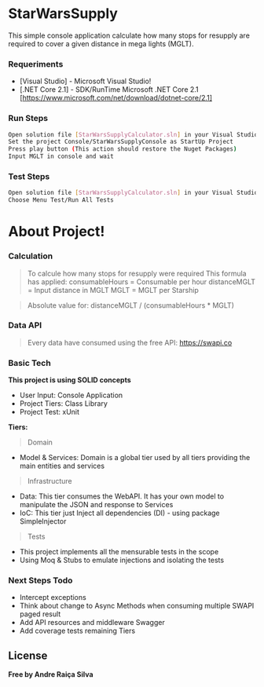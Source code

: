 # StarWarsSupply

This simple console application calculate how many stops for resupply are required to cover a given distance in mega lights (MGLT).

### Requeriments

* [Visual Studio] - Microsoft Visual Studio!
* [.NET Core 2.1] - SDK/RunTime Microsoft .NET Core 2.1 [https://www.microsoft.com/net/download/dotnet-core/2.1]

### Run Steps

```sh
Open solution file [StarWarsSupplyCalculator.sln] in your Visual Studio
Set the project Console/StarWarsSupplyConsole as StartUp Project
Press play button (This action should restore the Nuget Packages)
Input MGLT in console and wait
```

### Test Steps
```sh
Open solution file [StarWarsSupplyCalculator.sln] in your Visual Studio
Choose Menu Test/Run All Tests
```

# About Project!

### Calculation

> To calcule how many stops for resupply were required
> This formula has applied: 
> consumableHours = Consumable per hour
> distanceMGLT = Input distance in MGLT
> MGLT = MGLT per Starship

> Absolute value for: distanceMGLT / (consumableHours * MGLT)

### Data API

> Every data have consumed using the free API: https://swapi.co

### Basic Tech

**This project is using SOLID concepts**

* User Input: Console Application
* Project Tiers: Class Library
* Project Test: xUnit

**Tiers:**
>Domain 
* Model & Services: Domain is a global tier used by all tiers providing the main entities and services

>Infrastructure
* Data: This tier consumes the WebAPI. It has your own model to manipulate the JSON and response to Services 
* IoC: This tier just Inject all dependencies (DI) - using package SimpleInjector

>Tests
* This project implements all the mensurable tests in the scope
* Using Moq & Stubs to emulate injections and isolating the tests

### Next Steps Todo

 - Intercept exceptions 
 - Think about change to Async Methods when consuming multiple SWAPI paged result
 - Add API resources and middleware Swagger
 - Add coverage tests remaining Tiers

License
----

**Free by Andre Raiça Silva**
